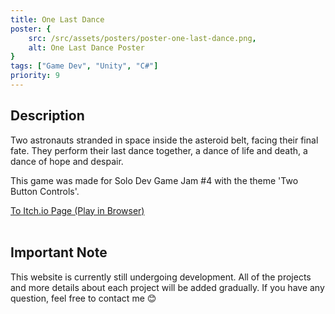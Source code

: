```yaml
---
title: One Last Dance
poster: {
    src: /src/assets/posters/poster-one-last-dance.png,
    alt: One Last Dance Poster
}
tags: ["Game Dev", "Unity", "C#"]
priority: 9
---
```

## Description
Two astronauts stranded in space inside the asteroid belt, facing their final fate. They perform their last dance together, a dance of life and death, a dance of hope and despair.

This game was made for Solo Dev Game Jam #4 with the theme 'Two Button Controls'.

<a href="https://moonawar.itch.io/one-last-dance" target="_blank" rel="noopener noreferrer">To Itch.io Page (Play in Browser)</a><br><br>

## Important Note
This website is currently still undergoing development. All of the projects and more details about each project will be added gradually. If you have any question, feel free to contact me 😊